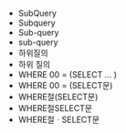 - SubQuery
- Subquery
- Sub-query
- sub-query
- 하위질의
- 하위 질의
- WHERE 00 = (SELECT ... )
- WHERE 00 = (SELECT문)
- WHERE절(SELECT문)
- WHERE절SELECT문
- WHERE절ㆍSELECT문